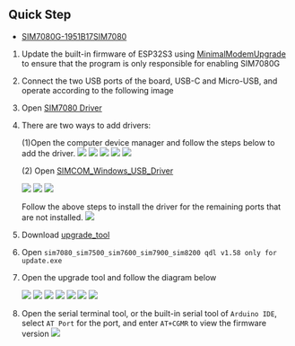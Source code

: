 
## Quick Step

* [SIM7080G-1951B17SIM7080](https://drive.google.com/file/d/1-m0eF53mw9n0vw4vfNZ88cRR3GM0T-a1/view?usp=sharing)

1. Update the built-in firmware of ESP32S3 using [MinimalModemUpgrade](../examples/MinimalModemUpgrade/MinimalModemUpgrade.ino) to ensure that the program is only responsible for enabling SIM7080G
2. Connect the two USB ports of the board, USB-C and Micro-USB, and operate according to the following image

3. Open [SIM7080 Driver](https://github.com/Xinyuan-LilyGO/LilyGo-T-PCIE/tree/master/update_simxxxx_firmware/USB_driver/SIMCOM_Windows_USB_Drivers_V1.0.2.exe)
   
4. There are two ways to add drivers:

    (1)Open the computer device manager and follow the steps below to add the driver. 
    ![](../image/update_simxxxx_2.png)
    ![](../image/update_simxxxx_3.png)
    ![](../image/update_simxxxx_4.png)
    ![](../image/update_sim7080_5.png)
    ![](../image/update_simxxxx_6.png)

    (2) Open [SIMCOM_Windows_USB_Driver](https://github.com/Xinyuan-LilyGO/LilyGo-T-PCIE/tree/master/update_simxxxx_firmware/USB_driver/SIMCOM_Windows_USB_Drivers_V1.0.2.exe)   

    ![](../image/update_simxxxx_1_1.png)
    ![](../image/update_simxxxx_1_2.png)
    ![](../image/update_simxxxx_1_3.png)


    Follow the above steps to install the driver for the remaining ports that are not installed.
    ![](../image/update_simxxxx_7.png)


5. Download [upgrade_tool](https://github.com/Xinyuan-LilyGO/LilyGo-T-PCIE/tree/master/update_simxxxx_firmware/upgrade_tool/SIM7080_SIM7500_SIM7600_SIM7900_SIM8200%20QDL%20V1.58%20Only%20for%20Update)
6. Open `sim7080_sim7500_sim7600_sim7900_sim8200 qdl v1.58 only for update.exe` 
7. Open the upgrade tool and follow the diagram below 

    ![](../image/update_simxxxx_8.png)
    ![](../image/update_simxxxx_9.png)
    ![](../image/update_simxxxx_10.png)
    ![](../image/update_simxxxx_11.png)
    ![](../image/update_simxxxx_12.png)
    ![](../image/update_simxxxx_13.png)
    ![](../image/update_simxxxx_15.png)



8. Open the serial terminal tool, or the built-in serial tool of `Arduino IDE`, select `AT Port` for the port, and enter `AT+CGMR` to view the firmware version 
    ![](../image/update_simxxxx_14.png)



